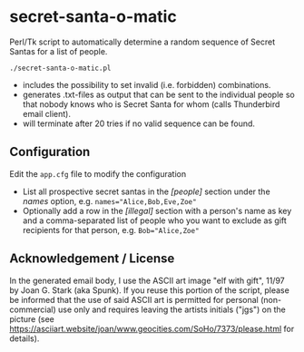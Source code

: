 # secret-santa-o-matic

Perl/Tk script to automatically determine a random sequence of Secret Santas for a list of people. 

`./secret-santa-o-matic.pl`

- includes the possibility to set invalid (i.e. forbidden) combinations. 
- generates .txt-files as output that can be sent to the individual people so that nobody knows who is Secret Santa for whom (calls Thunderbird email client).
- will terminate after 20 tries if no valid sequence can be found. 

## Configuration

Edit the `app.cfg` file to modify the configuration

- List all prospective secret santas in the *[people]* section under the *names* option, e.g. `names="Alice,Bob,Eve,Zoe"`
- Optionally add a row in the *[illegal]* section with a person's name as key and a comma-separated list of people who you want to exclude as gift recipients for that person, e.g. `Bob="Alice,Zoe"`


## Acknowledgement / License

In the generated email body, I use the ASCII art image "elf with gift", 11/97 by Joan G. Stark (aka Spunk). If you reuse this portion of the script, please be informed that the use of said ASCII art is permitted for personal (non-commercial) use only and requires leaving the artists initials ("jgs") on the picture (see https://asciiart.website/joan/www.geocities.com/SoHo/7373/please.html for details).
